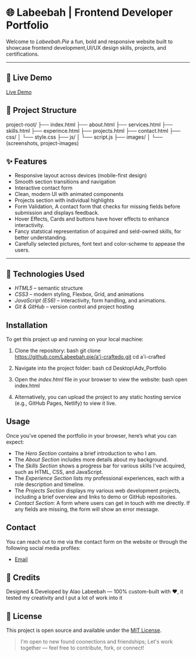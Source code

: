 # 🌐 Labeebah | Frontend Developer Portfolio

Welcome to *Labeebah.Pie* 
a fun, bold and responsive website built to showcase frontend development,UI/UX design skills, projects, and certifications.

---

## 🚀 Live Demo
[Live Demo](https://github.com/KRTLAB/krtlab)


## 📁 Project Structure
project-root/
├── index.html
├── about.html
├── services.html
├── skills.html
├── experince.html
├── projects.html
├── contact.html
├── css/
│   └── style.css
├── js/
│   └── script.js
├── images/
│   └── (screenshots, project-images)


## ✨ Features

- Responsive layout across devices (mobile-first design)
- Smooth section transitions and navigation
- Interactive contact form
- Clean, modern UI with animated components
- Projects section with individual highlights
- Form Validation,  A contact form that checks for missing fields before submission and displays feedback. 
- Hover Effects, Cards and buttons have hover effects to enhance interactivity.
- Fancy statstical representation of acquired and seld-owned skills, for better understanding.
- Carefully selected pictures, font text and color-scheme to appease the users.


---

## 🚀 Technologies Used

- *HTML5* – semantic structure
- *CSS3* – modern styling, Flexbox, Grid, and animations
- *JavaScript (ES6)* – interactivity, form handling, and animations.
- *Git & GitHub* – version control and project hosting


## Installation

To get this project up and running on your local machine:

1. Clone the repository:
    bash
    git clone https://github.com/Labeebah.pie/a'i-craftedo.git
    cd a'i-crafted
    

2. Navigate into the project folder:
    bash
    cd Desktop\Adv_Portfolio
    

3. Open the *index.html* file in your browser to view the website:
    bash
    open index.html
    

4. Alternatively, you can upload the project to any static hosting service (e.g., GitHub Pages, Netlify) to view it live.

## Usage
Once you've opened the portfolio in your browser, here’s what you can expect:

- The *Hero Section* contains a brief introduction to who I am.
- The *About Section* includes more details about my background.
- The *Skills Section* shows a progress bar for various skills I’ve acquired, such as HTML, CSS, and JavaScript.
- The *Experience Section* lists my professional experiences, each with a role description and timeline.
- The *Projects Section* displays my various web development projects, including a brief overview and links to demo or GitHub repositories.
- *Contact Section*: A form where users can get in touch with me directly. If any fields are missing, the form will show an error message.

## Contact
You can reach out to me via the contact form on the website or through the following social media profiles:

- [Email](mailto:labeebalao@gmail.com)

## 🧠 Credits
Designed & Developed by Alao Labeebah — 100% custom-built with ❤, it tested my creativity and I put a lot of work into it 


## 📜 License
This project is open source and available under the [MIT License](LICENSE).

> I'm open to new found coonections and friendships; Let's work together — feel free to contribute, fork, or connect!
